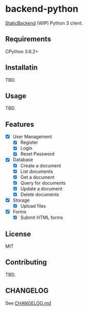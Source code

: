 # backend-python

[StaticBackend](https://staticbackend.com/) (WIP) Python 3 client.

## Requirements

CPython 3.6.2+

## Installatin

TBD.

## Usage

TBD.

## Features

- [x] User Management
    - [x] Register
    - [x] Login
    - [x] Reset Password
- [x] Database
    - [x] Create a document
    - [x] List documents
    - [x] Get a document
    - [x] Query for documents
    - [x] Update a document
    - [x] Delete documents
- [x] Storage
    - [x] Upload files
- [x] Forms
    - [x] Submit HTML forms

## License

MIT

## Contributing

TBD.

## CHANGELOG

See [CHANGELOG.md](https://github.com/staticbackendhq/backend-python/blob/main/CHANGELOG.md)
